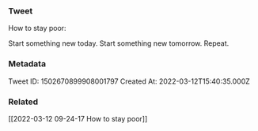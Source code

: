 ### Tweet
How to stay poor:

Start something new today.
Start something new tomorrow.
Repeat.

### Metadata
Tweet ID: 1502670899908001797
Created At: 2022-03-12T15:40:35.000Z

### Related
[[2022-03-12 09-24-17 How to stay poor]]

